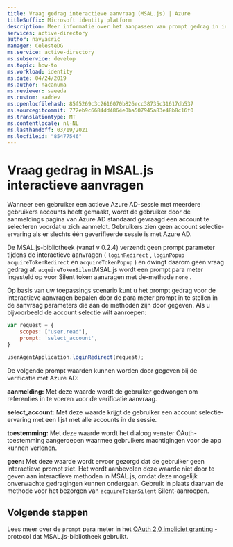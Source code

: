 ```yaml
---
title: Vraag gedrag interactieve aanvraag (MSAL.js) | Azure
titleSuffix: Microsoft identity platform
description: Meer informatie over het aanpassen van prompt gedrag in interactieve aanroepen met behulp van de micro soft-verificatie bibliotheek voor Java script (MSAL.js).
services: active-directory
author: navyasric
manager: CelesteDG
ms.service: active-directory
ms.subservice: develop
ms.topic: how-to
ms.workload: identity
ms.date: 04/24/2019
ms.author: nacanuma
ms.reviewer: saeeda
ms.custom: aaddev
ms.openlocfilehash: 85f5269c3c2616070b826ecc38735c31617db537
ms.sourcegitcommit: 772eb9c6684dd4864e0ba507945a83e48b8c16f0
ms.translationtype: MT
ms.contentlocale: nl-NL
ms.lasthandoff: 03/19/2021
ms.locfileid: "85477546"
---
```

# <a name="prompt-behavior-in-msaljs-interactive-requests"></a>Vraag gedrag in MSAL.js interactieve aanvragen

Wanneer een gebruiker een actieve Azure AD-sessie met meerdere gebruikers accounts heeft gemaakt, wordt de gebruiker door de aanmeldings pagina van Azure AD standaard gevraagd een account te selecteren voordat u zich aanmeldt. Gebruikers zien geen account selectie-ervaring als er slechts één geverifieerde sessie is met Azure AD.

De MSAL.js-bibliotheek (vanaf v 0.2.4) verzendt geen prompt parameter tijdens de interactieve aanvragen ( `loginRedirect` , `loginPopup` `acquireTokenRedirect` en `acquireTokenPopup` ) en dwingt daarom geen vraag gedrag af. `acquireTokenSilent`MSAL.js wordt een prompt para meter ingesteld op voor Silent token aanvragen met de-methode `none` .

Op basis van uw toepassings scenario kunt u het prompt gedrag voor de interactieve aanvragen bepalen door de para meter prompt in te stellen in de aanvraag parameters die aan de methoden zijn door gegeven. Als u bijvoorbeeld de account selectie wilt aanroepen:

```javascript
var request = {
    scopes: ["user.read"],
    prompt: 'select_account',
}

userAgentApplication.loginRedirect(request);
```


De volgende prompt waarden kunnen worden door gegeven bij de verificatie met Azure AD:

**aanmelding:** Met deze waarde wordt de gebruiker gedwongen om referenties in te voeren voor de verificatie aanvraag.

**select_account:** Met deze waarde krijgt de gebruiker een account selectie-ervaring met een lijst met alle accounts in de sessie.

**toestemming:** Met deze waarde wordt het dialoog venster OAuth-toestemming aangeroepen waarmee gebruikers machtigingen voor de app kunnen verlenen.

**geen:** Met deze waarde wordt ervoor gezorgd dat de gebruiker geen interactieve prompt ziet. Het wordt aanbevolen deze waarde niet door te geven aan interactieve methoden in MSAL.js, omdat deze mogelijk onverwachte gedragingen kunnen ondergaan. Gebruik in plaats daarvan de methode voor het bezorgen van `acquireTokenSilent` Silent-aanroepen.

## <a name="next-steps"></a>Volgende stappen

Lees meer over de `prompt` para meter in het [OAuth 2,0 impliciet granting](v2-oauth2-implicit-grant-flow.md) -protocol dat MSAL.js-bibliotheek gebruikt.

